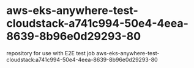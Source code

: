 # aws-eks-anywhere-test-cloudstack-a741c994-50e4-4eea-8639-8b96e0d29293-80
repository for use with E2E test job aws-eks-anywhere-test-cloudstack:a741c994-50e4-4eea-8639-8b96e0d29293-80
